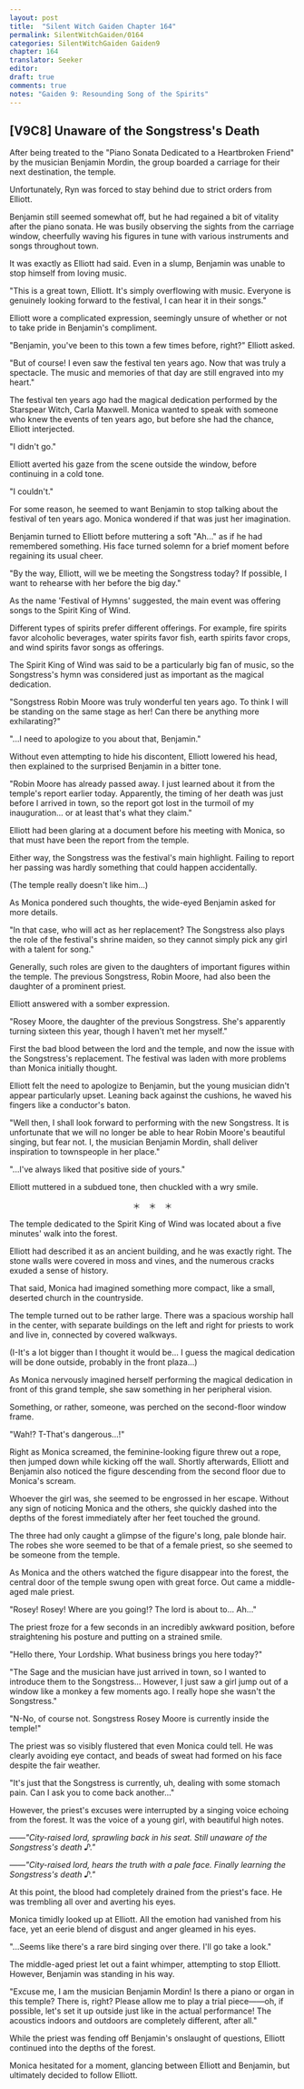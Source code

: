 ```yaml
---
layout: post
title:  "Silent Witch Gaiden Chapter 164"
permalink: SilentWitchGaiden/0164
categories: SilentWitchGaiden Gaiden9
chapter: 164
translator: Seeker
editor: 
draft: true
comments: true
notes: "Gaiden 9: Resounding Song of the Spirits"
---
```

<h2>[V9C8] Unaware of the Songstress's Death</h2>

After being treated to the "Piano Sonata Dedicated to a Heartbroken Friend" by the musician Benjamin Mordin, the group boarded a carriage for their next destination, the temple.

Unfortunately, Ryn was forced to stay behind due to strict orders from Elliott.

Benjamin still seemed somewhat off, but he had regained a bit of vitality after the piano sonata. He was busily observing the sights from the carriage window, cheerfully waving his figures in tune with various instruments and songs throughout town.

It was exactly as Elliott had said. Even in a slump, Benjamin was unable to stop himself from loving music.

"This is a great town, Elliott. It's simply overflowing with music. Everyone is genuinely looking forward to the festival, I can hear it in their songs."

Elliott wore a complicated expression, seemingly unsure of whether or not to take pride in Benjamin's compliment.

"Benjamin, you've been to this town a few times before, right?" Elliott asked.

"But of course! I even saw the festival ten years ago. Now that was truly a spectacle. The music and memories of that day are still engraved into my heart."

The festival ten years ago had the magical dedication performed by the Starspear Witch, Carla Maxwell. Monica wanted to speak with someone who knew the events of ten years ago, but before she had the chance, Elliott interjected.

"I didn't go."

Elliott averted his gaze from the scene outside the window, before continuing in a cold tone.

"I couldn't."

For some reason, he seemed to want Benjamin to stop talking about the festival of ten years ago. Monica wondered if that was just her imagination.

Benjamin turned to Elliott before muttering a soft "Ah..." as if he had remembered something. His face turned solemn for a brief moment before regaining its usual cheer.

"By the way, Elliott, will we be meeting the Songstress today? If possible, I want to rehearse with her before the big day."

As the name 'Festival of Hymns' suggested, the main event was offering songs to the Spirit King of Wind.

Different types of spirits prefer different offerings. For example, fire spirits favor alcoholic beverages, water spirits favor fish, earth spirits favor crops, and wind spirits favor songs as offerings.

The Spirit King of Wind was said to be a particularly big fan of music, so the Songstress's hymn was considered just as important as the magical dedication.

"Songstress Robin Moore was truly wonderful ten years ago. To think I will be standing on the same stage as her! Can there be anything more exhilarating?"

"...I need to apologize to you about that, Benjamin."

Without even attempting to hide his discontent, Elliott lowered his head, then explained to the surprised Benjamin in a bitter tone.

"Robin Moore has already passed away. I just learned about it from the temple's report earlier today. Apparently, the timing of her death was just before I arrived in town, so the report got lost in the turmoil of my inauguration... or at least that's what they claim."

Elliott had been glaring at a document before his meeting with Monica, so that must have been the report from the temple.

Either way, the Songstress was the festival's main highlight. Failing to report her passing was hardly something that could happen accidentally.

(The temple really doesn't like him...)

As Monica pondered such thoughts, the wide-eyed Benjamin asked for more details.

"In that case, who will act as her replacement? The Songstress also plays the role of the festival's shrine maiden, so they cannot simply pick any girl with a talent for song."

Generally, such roles are given to the daughters of important figures within the temple. The previous Songstress, Robin Moore, had also been the daughter of a prominent priest.

Elliott answered with a somber expression.

"Rosey Moore, the daughter of the previous Songstress. She's apparently turning sixteen this year, though I haven't met her myself."

First the bad blood between the lord and the temple, and now the issue with the Songstress's replacement. The festival was laden with more problems than Monica initially thought.

Elliott felt the need to apologize to Benjamin, but the young musician didn't appear particularly upset. Leaning back against the cushions, he waved his fingers like a conductor's baton.

"Well then, I shall look forward to performing with the new Songstress. It is unfortunate that we will no longer be able to hear Robin Moore's beautiful singing, but fear not. I, the musician Benjamin Mordin, shall deliver inspiration to townspeople in her place."

"...I've always liked that positive side of yours."

Elliott muttered in a subdued tone, then chuckled with a wry smile.

<p style="text-align: center;">＊　＊　＊</p>

The temple dedicated to the Spirit King of Wind was located about a five minutes' walk into the forest.

Elliott had described it as an ancient building, and he was exactly right. The stone walls were covered in moss and vines, and the numerous cracks exuded a sense of history.

That said, Monica had imagined something more compact, like a small, deserted church in the countryside.

The temple turned out to be rather large. There was a spacious worship hall in the center, with separate buildings on the left and right for priests to work and live in, connected by covered walkways.

(I-It's a lot bigger than I thought it would be... I guess the magical dedication will be done outside, probably in the front plaza...)

As Monica nervously imagined herself performing the magical dedication in front of this grand temple, she saw something in her peripheral vision.

Something, or rather, someone, was perched on the second-floor window frame.

"Wah!? T-That's dangerous...!"

Right as Monica screamed, the feminine-looking figure threw out a rope, then jumped down while kicking off the wall. Shortly afterwards, Elliott and Benjamin also noticed the figure descending from the second floor due to Monica's scream.

Whoever the girl was, she seemed to be engrossed in her escape. Without any sign of noticing Monica and the others, she quickly dashed into the depths of the forest immediately after her feet touched the ground.

The three had only caught a glimpse of the figure's long, pale blonde hair. The robes she wore seemed to be that of a female priest, so she seemed to be someone from the temple.

As Monica and the others watched the figure disappear into the forest, the central door of the temple swung open with great force. Out came a middle-aged male priest.

"Rosey! Rosey! Where are you going!? The lord is about to... Ah..."

The priest froze for a few seconds in an incredibly awkward position, before straightening his posture and putting on a strained smile.

"Hello there, Your Lordship. What business brings you here today?"

"The Sage and the musician have just arrived in town, so I wanted to introduce them to the Songstress... However, I just saw a girl jump out of a window like a monkey a few moments ago. I really hope she wasn't the Songstress."

"N-No, of course not. Songstress Rosey Moore is currently inside the temple!"

The priest was so visibly flustered that even Monica could tell. He was clearly avoiding eye contact, and beads of sweat had formed on his face despite the fair weather.

"It's just that the Songstress is currently, uh, dealing with some stomach pain. Can I ask you to come back another..."

However, the priest's excuses were interrupted by a singing voice echoing from the forest. It was the voice of a young girl, with beautiful high notes.

*——"City-raised lord, sprawling back in his seat. Still unaware of the Songstress's death ♪."*

*——"City-raised lord, hears the truth with a pale face. Finally learning the Songstress's death ♪."*

At this point, the blood had completely drained from the priest's face. He was trembling all over and averting his eyes.

Monica timidly looked up at Elliott. All the emotion had vanished from his face, yet an eerie blend of disgust and anger gleamed in his eyes.

"...Seems like there's a rare bird singing over there. I'll go take a look."

The middle-aged priest let out a faint whimper, attempting to stop Elliott. However, Benjamin was standing in his way.

"Excuse me, I am the musician Benjamin Mordin! Is there a piano or organ in this temple? There is, right? Please allow me to play a trial piece——oh, if possible, let's set it up outside just like in the actual performance! The acoustics indoors and outdoors are completely different, after all."

While the priest was fending off Benjamin's onslaught of questions, Elliott continued into the depths of the forest.

Monica hesitated for a moment, glancing between Elliott and Benjamin, but ultimately decided to follow Elliott.



